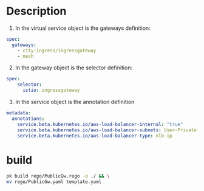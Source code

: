 # Description

1. In the virtual service object is the gateways definition:
```yaml
spec:
  gateways:
    - city-ingress/ingressgateway
    - mesh
```
2. In the gateway object is the selector definition:
```yaml
spec:
    selector:
      istio: ingressgateway
```
3. In the service object is the annotation definition

```yaml
metadata:
  annotations:
    service.beta.kubernetes.io/aws-load-balancer-internal: "true"
    service.beta.kubernetes.io/aws-load-balancer-subnets: User-Private-Subnet1, User-Private-Subnet2
    service.beta.kubernetes.io/aws-load-balancer-type: nlb-ip
```

# build
```sh
pk build rego/PublicGw.rego -o ./ && \
mv rego/PublicGw.yaml template.yaml
```
